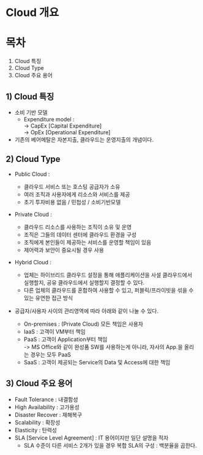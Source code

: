 # Cloud 개요


# 목차
1) Cloud 특징
2) Cloud Type
3) Cloud 주요 용어


## 1) Cloud 특징

   - 소비 기반 모델
      * Expenditure model :   
         -> CapEx [Capital Expenditure]  
         -> OpEx [Operational Expenditure]
   - 기존의 베어메탈은 자본지출, 클라우드는 운영지출의 개념이다.
   

## 2) Cloud Type

   - Public Cloud : 
      * 클라우드 서비스 또는 호스팅 공급자가 소유
      * 여러 조직과 사용자에게 리소스와 서비스를 제공
      * 초기 투자비용 없음 / 민첩성 / 소비기반모델  
   - Private Cloud : 
      * 클라우드 리소스를 사용하는 조직이 소유 및 운영
      * 조직은 그들의 데이터 센터에 클라우드 환경을 구성
      * 조직에게 본인들이 제공하는 서비스를 운영할 책임이 있음
      * 제어력과 보안이 중요시될 경우 사용      
   - Hybrid Cloud : 
      * 업체는 하이브리드 클라우드 설정을 통해 애플리케이션을 사설 클라우드에서 실행할지, 공유 클라우드에서 실행할지 결정할 수 있다.
      * 다른 업체의 클라우드를 혼합하여 사용할 수 있고, 퍼블릭/프라이빗을 섞을 수 있는 유연한 접근 방식 
      
   - 공급자/사용자 사이의 관리영역에 따라 아래와 같이 나눌 수 있다. 
      * On-premises : (Private Cloud) 모든 책임은 사용자 
      * IaaS : 고객이 VM부터 책임 
      * PaaS : 고객이 Application부터 책임  
         -> MS Office와 같이 완성품 SW를 사용하는게 아니라, 자사의 App.을 올리는 경우는 모두 PaaS 
      * SaaS : 고객이 제공되는 Service의 Data 및 Access에 대한 책임 
      

## 3) Cloud 주요 용어

   - Fault Tolerance : 내결함성
   - High Availability : 고가용성
   - Disaster Recover : 재해복구
   - Scalability : 확장성
   - Elasticity : 탄력성
   - SLA [Service Level Agreement] : IT 용어이지만 일단 설명을 적자  
      * SLA 수준이 다른 서비스 2개가 있을 경우 복합 SLA의 구성 : 백분율을 곱한다.  

      
